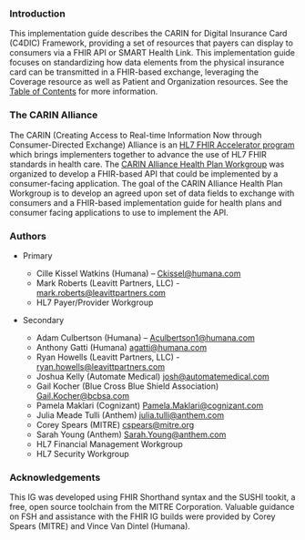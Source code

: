 <a name="introduction"> </a>
### Introduction

This implementation guide describes the CARIN for Digital Insurance Card (C4DIC) Framework, providing a set of resources that payers can display to consumers via a FHIR API or SMART Health Link. This implementation guide focuses on standardizing how data elements from the physical insurance card can be transmitted in a FHIR-based exchange, leveraging the Coverage resource as well as Patient and Organization resources. See the [Table of Contents](toc.html) for more information.

<a name="the-carin-alliance"></a>
### The CARIN Alliance
The CARIN (Creating Access to Real-time Information Now through Consumer-Directed Exchange) Alliance is an [HL7 FHIR Accelerator program](http://www.hl7.org/about/fhir-accelerator/index.cfm) which brings implementers together to advance the use of HL7 FHIR standards in health care. The [CARIN Alliance Health Plan Workgroup](https://www.carinalliance.com/our-work/health-plan/) was organized to develop a FHIR-based API that could be implemented by a consumer-facing application. The goal of the CARIN Alliance Health Plan Workgroup is to develop an agreed upon set of data fields to exchange with consumers and a FHIR-based implementation guide for health plans and consumer facing applications to use to implement the API.

<a name="authors"> </a>
### Authors

* Primary
    * Cille Kissel Watkins (Humana) – [Ckissel@humana.com](mailto:Ckissel@humana.com)
    * Mark Roberts (Leavitt Partners, LLC) - [mark.roberts@leavittpartners.com](mailto:mark.roberts@leavittpartners.com)
    * HL7 Payer/Provider Workgroup

* Secondary
    * Adam Culbertson (Humana) – [Aculbertson1@humana.com](mailto:Aculbertson1@humana.com)
    * Anthony Gatti (Humana) [agatti@humana.com](mailto:agatti@humana.com)
    * Ryan Howells (Leavitt Partners, LLC) - [ryan.howells@leavittpartners.com](mailto:ryan.howells@leavittpartners.com)
    * Joshua Kelly (Automate Medical) [josh@automatemedical.com](mailto:josh@automatemedical.com)
    * Gail Kocher (Blue Cross Blue Shield Association) [Gail.Kocher@bcbsa.com](mailto:Gail.Kocher@bcbsa.com)
    * Pamela Maklari (Cognizant) [Pamela.Maklari@cognizant.com](mailto:Pamela.Maklari@cognizant.com)
    * Julia Meade Tulli (Anthem) [julia.tulli@anthem.com](mailto:julia.tulli@anthem.com)
    * Corey Spears (MITRE) [cspears@mitre.org](mailto:cspears@mitre.org)
    * Sarah Young (Anthem) [Sarah.Young@anthem.com](mailto:Sarah.Young@anthem.com)
    * HL7 Financial Management Workgroup
    * HL7 Security Workgroup 


### Acknowledgements
This IG was developed using FHIR Shorthand syntax and the SUSHI tookit, a free, open source toolchain from the MITRE Corporation. Valuable guidance on FSH and assistance with the FHIR IG builds were provided by Corey Spears (MITRE) and Vince Van Dintel (Humana). 


